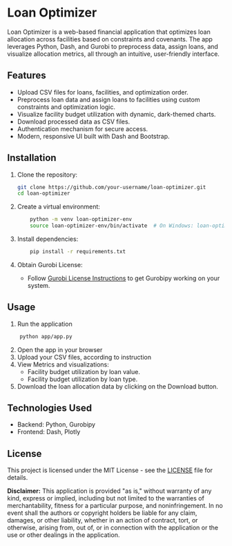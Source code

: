 # Loan Optimizer

Loan Optimizer is a web-based financial application that optimizes loan allocation across facilities based on constraints and covenants. The app leverages Python, Dash, and Gurobi to preprocess data, assign loans, and visualize allocation metrics, all through an intuitive, user-friendly interface.

## Features

- Upload CSV files for loans, facilities, and optimization order.
- Preprocess loan data and assign loans to facilities using custom constraints and optimization logic.
- Visualize facility budget utilization with dynamic, dark-themed charts.
- Download processed data as CSV files.
- Authentication mechanism for secure access.
- Modern, responsive UI built with Dash and Bootstrap.

## Installation

1. Clone the repository:
   ```bash
   git clone https://github.com/your-username/loan-optimizer.git
   cd loan-optimizer
    ```

2. Create a virtual environment:
    ```bash
        python -m venv loan-optimizer-env
        source loan-optimizer-env/bin/activate  # On Windows: loan-optimizer-env\Scripts\activate
    ```

3. Install dependencies:
    ```bash
        pip install -r requirements.txt
    ```

4. Obtain Gurobi License: 
    - Follow [Gurobi License Instructions](https://support.gurobi.com/hc/en-us/articles/12684663118993-How-do-I-obtain-a-Gurobi-license) to get Gurobipy working on your system. 

## Usage 
1. Run the application 
```bash
    python app/app.py
```
2. Open the app in your browser
3. Upload your CSV files, according to instruction
4. View Metrics and visualizations:
    - Facility budget utilization by loan value.
    - Facility budget utilization by loan type.
5. Download the loan allocation data by clicking on the Download button.

## Technologies Used 
- Backend: Python, Gurobipy
- Frontend: Dash, Plotly

## License

This project is licensed under the MIT License - see the [LICENSE](LICENSE) file for details.

**Disclaimer:** This application is provided "as is," without warranty of any kind, express or implied, including but not limited to the warranties of merchantability, fitness for a particular purpose, and noninfringement. In no event shall the authors or copyright holders be liable for any claim, damages, or other liability, whether in an action of contract, tort, or otherwise, arising from, out of, or in connection with the application or the use or other dealings in the application.

